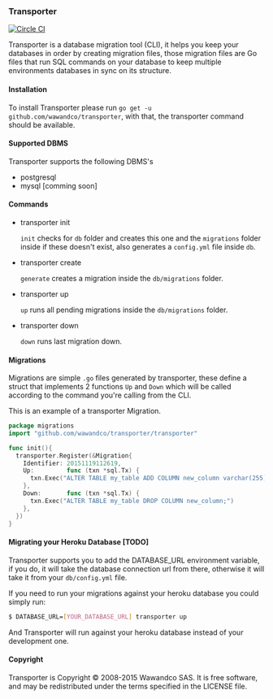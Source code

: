 ### Transporter

[![Circle CI](https://circleci.com/gh/wawandco/transporter.svg?style=svg&circle-token=93794e8b2f6b9b594822f00b72284f4928d21056)](https://circleci.com/gh/wawandco/transporter)

Transporter is a database migration tool (CLI), it helps you keep your databases in order by creating migration files, those migration files are Go files that run SQL commands on your database to keep multiple environments databases in sync on its structure.

#### Installation

To install Transporter please run `go get -u github.com/wawandco/transporter`, with that, the transporter command should be available.

#### Supported DBMS

Transporter supports the following DBMS's

- postgresql
- mysql [comming soon]

#### Commands

- transporter init

  `init` checks for `db` folder and creates this one and the `migrations` folder inside if these doesn't exist, also generates a `config.yml` file inside `db`.

- transporter create

  `generate` creates a migration inside the `db/migrations` folder.

- transporter up

  `up` runs all pending migrations inside the `db/migrations` folder.

- transporter down

  `down` runs last migration down.

#### Migrations

Migrations are simple `.go` files generated by transporter, these define a struct that implements 2 functions `Up` and `Down` which will be called according to the command you're calling from the CLI.

This is an example of a transporter Migration.

```go
package migrations
import "github.com/wawandco/transporter/transporter"

func init(){
  transporter.Register(&Migration{
    Identifier: 20151119112619,
    Up:         func (txn *sql.Tx) {
      txn.Exec("ALTER TABLE my_table ADD COLUMN new_column varchar(255);")
    },
    Down:       func (txn *sql.Tx) {
      txn.Exec("ALTER TABLE my_table DROP COLUMN new_column;")
    },
  })
}
```


#### Migrating your Heroku Database [TODO]

Transporter supports you to add the DATABASE_URL environment variable, if you do, it will take the database connection url from there, otherwise it will take it from your `db/config.yml` file.

If you need to run your migrations against your heroku database you could simply run:

```sh
$ DATABASE_URL=[YOUR_DATABASE_URL] transporter up
```

And Transporter will run against your heroku database instead of your development one.


#### Copyright
Transporter is Copyright © 2008-2015 Wawandco SAS. It is free software, and may be redistributed under the terms specified in the LICENSE file.
